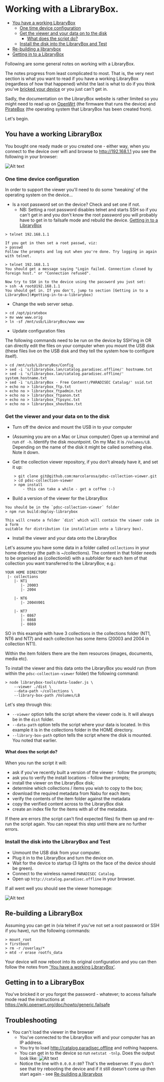 # Working with a LibraryBox.

<!-- TOC depthFrom:2 depthTo:6 withLinks:1 updateOnSave:1 orderedList:0 -->

- [You have a working LibraryBox](#you-have-a-working-librarybox)
	- [One time device configuration](#one-time-device-configuration)
	- [Get the viewer and your data on to the disk](#get-the-viewer-and-your-data-on-to-the-disk)
		- [What does the script do?](#what-does-the-script-do)
	- [Install the disk into the LibraryBox and Test](#install-the-disk-into-the-librarybox-and-test)
- [Re-building a librarybox](#re-building-a-librarybox)
- [Getting in to a LibraryBox](#getting-in-to-a-librarybox)

<!-- /TOC -->

Following are some general notes on working with a LibraryBox.

The notes progress from least complicated to most. That is,
the very next section is what you want to read if you have a working LibraryBox
(regardless of how that happened) whilst the last is what to do if you think
you've [bricked your device](<https://www.wikiwand.com/en/Brick_(electronics)>) or
you just can't get in.

Sadly, the documentation on the LibraryBox website is rather limited so
you might need to read up on [OpenWrt](https://wiki.openwrt.org) (the
firmware that runs the device) and [PirateBox](https://piratebox.cc/)
(the operating system that LibraryBox has been created from).

Let's begin.

## You have a working LibraryBox

You bought one ready made or you created one - either way, when you connect
to the device over wifi and browse to http://192.168.1.1 you see the following
in your browser:

![Alt text](./librarybox-home-page.png?raw=true 'Library Box Home Page')

### One time device configuration

In order to support the viewer you'll need to do some 'tweaking' of the operating
system on the device...

* Is a root password set on the device? Check and set one if not.
    - NB: Setting a root password disables telnet and starts SSH so if you can't get in and you don't know the root password you will probably have to get in to failsafe mode and rebuild the device. [Getting in to a LibraryBox](#getting-in-to-a-librarybox)


```
> telnet 192.168.1.1

If you get in then set a root passwd, viz:
> passwd
Follow the prompts and log out when you're done. Try logging in again with telnet.

> telnet 192.168.1.1
You should get a message saying "Login failed. Connection closed by foreign host." or "Connection refused".

Now try to SSH in to the device using the password you just set:
> ssh -A root@192.168.1.1
You should get in. If you don't, jump to section [Getting in to a LibraryBox](#getting-in-to-a-librarybox)
```

* Change the web server setup.

```
> cd /opt/piratebox
> mv www www.orig
> ln -sf /mnt/usb/LibraryBox/www www
```

* Update configuration files

The following commands need to be run on the device by SSH'ing in OR can directly edit the files
on your computer when you mount the USB disk (these files live on the USB disk and they tell the system how to configure itself).

```
> cd /mnt/usb/LibraryBox/Config
> sed -i 's/librarybox.lan/catalog.paradisec.offline/' hostname.txt
> sed -i 's/librarybox.lan/catalog.paradisec.offline/' system_hostname.txt
> sed -i 's/LibraryBox - Free Content!/PARADISEC Catalog/' ssid.txt
> echo no > librarybox_ftp.txt
> echo no > librarybox_ftpadmin.txt
> echo no > librarybox_ftpanon.txt
> echo no > librarybox_ftpsync.txt
> echo no > librarybox_shoutbox.txt
```

### Get the viewer and your data on to the disk

* Turn off the device and mount the USB in to your computer

* (Assuming you are on a Mac or Linux computer) Open up a terminal and run `df -h`. Identify the disk mountpoint. On my Mac it is `/Volumes/LB`. Depending on the name of the disk it might be called something else. Note it down.

* Get the collection viewer repository, if you don't already have it, and set it up:

```
    > git clone git@github.com:marcolarosa/pdsc-collection-viewer.git
    > cd pdsc-collection-viewer
    > npm install
        - this can take a while - get a coffee :-)
```

* Build a version of the viewer for the LibraryBox

```
You should be in the `pdsc-collection-viewer` folder
> npm run build:deploy-librarybox

This will create a folder `dist` which will contain the viewer code in a form
suitable for distribution (ie installation onto a library box).
```

* Install the viewer and your data onto the LibraryBox

Let's assume you have some data in a folder called `collections` in your
home directory (the path is ~/collections). The content in that folder needs
to be organised as {collectionId} with a subfolder for each item of that
collection you want transferred to the LibraryBox; e.g.:

```
YOUR HOME DIRECTORY
 |- collections
    |- NT1
       |- 20003
       |- 2004

    |- NT6
       |- 2004V001

    |- NT7
       |- 0867
       |- 0868
       |- 0869
```

SO in this example with have 3 collections in the collections folder (NT1, NT6
and NT7) and each collection has some items (20003 and 2004 in collection NT1).

Within the item folders there are the item resources (images, documents, media
etc).

To install the viewer and this data onto the LibraryBox you would run
(from within the `pdsc-collection-viewer` folder) the following command:

```
> node librarybox-tools/data-loader.js \
    --viewer ./dist \
    --data-path ~/collections \
    --library-box-path /Volumes/LB
```

Let's step through this:

* `--viewer` option tells the script where the viewer code is. It will always be in the `dist` folder.
* `--data-path` option tells the script where your data is located. In this example it is in the collections folder in the HOME directory.
* `--library-box-path` option tells the script where the disk is mounted. You noted that earlier.

#### What does the script do?

When you run the script it will:

* ask if you've recently built a version of the viewer - follow the prompts;
* ask you to verify the install locations - follow the prompts;
* install the viewer on the LibraryBox disk;
* determine which collections / items you wish to copy to the box;
* download the required metadata from Nabu for each item;
* verify the contents of the item folder against the metadata
* copy the verified content across to the LibraryBox disk
* create an index file for the items with all of the metadata.

If there are errors (the script can't find expected files) fix them up
and re-run the script again. You can repeat this step until there are no
further errors.

### Install the disk into the LibraryBox and Test

* Unmount the USB disk from your computer.
* Plug it in to the LibraryBox and turn the device on.
* Wait for the device to startup (3 lights on the face of the device should be green).
* Connect to the wireless named `PARADISEC Catalog`.
* Open up `http://catalog.paradisec.offline` in your browser.

If all went well you should see the viewer homepage:

![Alt text](./librarybox-viewer-installed-home-page.png?raw=true 'Library Box Home Page')

## Re-building a LibraryBox

Assuming you can get in (via telnet if you've not set a root password or SSH if you have), run the following commands:
```
> mount_root
> firstboot
> rm -r /overlay/*
> mtd -r erase rootfs_data
```

Your device will now reboot into its original configuration and you can then
follow the notes from ['You have a working LibraryBox'](#you-have-a-working-librarybox).

## Getting in to a LibraryBox

You've bricked it or you forgot the password - whatever; to access failsafe mode
read the instructions at https://wiki.openwrt.org/doc/howto/generic.failsafe

## Troubleshooting

* You can't load the viewer in the browser
    - You've connected to the LibraryBox wifi and your computer has an IP address.
    - You try to load http://catalog.paradisec.offline and nothing happens.
    - You can get in to the device so run `netstat -tnlp`. Does the output look like:
![Alt text](./librarybox-processes.png?raw=true 'Library Box Process list')
    - Notice the line with `0.0.0.0:80`? That's the webserver. If you don't see that try rebooting the device and if it still doesn't come up then start again - see [Re-building a librarybox](#re-building-a-librarybox)
